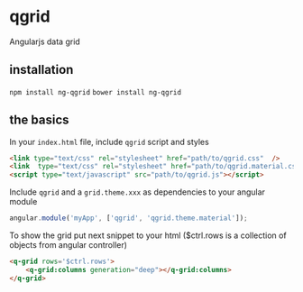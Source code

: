 # qgrid
Angularjs data grid

## installation
`npm install ng-qgrid`
`bower install ng-qgrid`

## the basics
In your `index.html` file, include `qgrid` script and styles
```html
<link type="text/css" rel="stylesheet" href="path/to/qgrid.css"  />
<link  type="text/css" rel="stylesheet" href="path/to/qgrid.material.css"/>
<script type="text/javascript" src="path/to/qgrid.js"></script>
```
Include `qgrid` and a `grid.theme.xxx` as dependencies to your angular module
```javascript
angular.module('myApp', ['qgrid', 'qgrid.theme.material']);
```
To show the grid put next snippet to your html ($ctrl.rows is a collection of objects from angular controller)
```html
<q-grid rows='$ctrl.rows'>
	<q-grid:columns generation="deep"></q-grid:columns>
</q-grid>
```